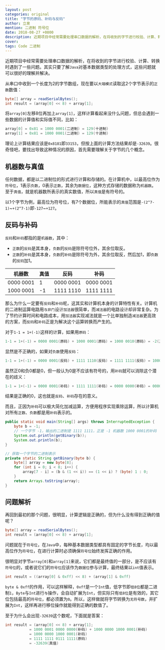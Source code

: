 ```yaml
---
layout: post
categories: original
title: "字节的原码、补码与反码"
author: 立泉
mention: 二进制 符号位
date: 2018-08-27 +0800
description: 近期项目中经常需要处理串口数据的解析，在将收到的字节进行校验、计算、转换时遇到了一些问题，其实只要了解Java对基本数据类型的处理方式，这些问题就可以很好的理解并解决。
cover: 
tags: Code 二进制
---
```


近期项目中经常需要处理串口数据的解析，在将收到的字节进行校验、计算、转换时遇到了一些问题。其实只要了解`Java`对基本数据类型的处理方式，这些问题就可以很好的理解并解决。

从串口中收到一个长度为2的字节数组，现在要以`大端模式`读取这2个字节表示的`正数`数值：

```java
byte[] array = readSerialBytes();
int result = (array[0] << 8) + array[1];
```

将`array[0]`左移8位再加上`array[1]`，这样计算看起来没什么问题，但总会遇到一些数据的计算值和实际值不同，比如：

```java
array[0] = 0x81 = 1000 0001(二进制) = 129(十进制)
array[1] = 0x81 = 1000 0001(二进制) = 129(十进制)
```

理论上计算结果应该是`0x8181`即`33153`，但按上面的计算方法结果却是`-32639`。很奇怪吧，要找出导致这种情况的原因，首先需要理解关于字节的几个概念。

## 机器数与真值

任何数据，都是以二进制位的形式进行计算和存储的。在计算机中，以最高位作为`符号位`，1表示`负数`，0表示`正数`，其余为`数据位`，这种方式存储的数据称为`机器数`。至于`真值`，就是机器数所表示的真实数值，所以`真值`是有符号的。

以1个字节为例，最高位为符号位，有7个数据位，所能表示的`真值`范围是`-(2^7-1)`~`+(2^7-1)`即`-127`~`+127`。

## 反码与补码

`反码`和`补码`都指的是`机器数`，其中：

* `正数`的`反码`是其本身，`负数`的`反码`是除符号位外，其余位取反。
* `正数`的`补码`是其本身，`负数`的`补码`是除符号为外，其余位取反，然后加1，即`负数`的`反码`加1。

<!-- 
| 机器数    | 真值 | 反码      | 补码      |
|-----------|------|-----------|-----------|
| 0000 0001 | 1    | 0000 0001 | 0000 0001 |
| 1000 0001 | -1   | 1111 1110 | 1111 1111 |
 -->

<div class="mdc-data-table">
  <div class="mdc-data-table__table-container">
    <table class="mdc-data-table__table" aria-label="Dessert calories">
      <thead>
        <tr class="mdc-data-table__header-row">
          <th class="mdc-data-table__header-cell mdc-data-table__header-cell--numeric" role="columnheader" scope="col">机器数</th>
          <th class="mdc-data-table__header-cell mdc-data-table__header-cell--numeric" role="columnheader" scope="col">真值</th>
          <th class="mdc-data-table__header-cell mdc-data-table__header-cell--numeric" role="columnheader" scope="col">反码</th>
          <th class="mdc-data-table__header-cell mdc-data-table__header-cell--numeric" role="columnheader" scope="col">补码</th>
        </tr>
      </thead>
      <tbody class="mdc-data-table__content">
        <tr class="mdc-data-table__row">
          <td class="mdc-data-table__cell mdc-data-table__cell--numeric">0000 0001</td>
          <td class="mdc-data-table__cell mdc-data-table__cell--numeric">1</td>
          <td class="mdc-data-table__cell mdc-data-table__cell--numeric">0000 0001</td>
          <td class="mdc-data-table__cell mdc-data-table__cell--numeric">0000 0001</td>
        </tr>
        <tr class="mdc-data-table__row">
          <td class="mdc-data-table__cell mdc-data-table__cell--numeric">1000 0001</td>
          <td class="mdc-data-table__cell mdc-data-table__cell--numeric">-1</td>
          <td class="mdc-data-table__cell mdc-data-table__cell--numeric">1111 1110</td>
          <td class="mdc-data-table__cell mdc-data-table__cell--numeric">1111 1111</td>
        </tr>
      </tbody>
    </table>
  </div>
</div>

那么为什么一定要有`反码`和`补码`呢，这其实和计算机本身的计算特性有关。计算机的二进制运算电路用`与非门`设计`加法器`很简单，而`减法器`的电路设计却非常复杂。为了节约计算时间和电路成本，用`加法器`实现减法就是一个比单独制造`减法器`更高效的方案，而`反码`和`补码`正是为解决这个运算转换而产生的。

对于`1-1 = 1+(-1)`这样的计算，如果用`原码`：

```java
1-1 = 1+(-1) = 0000 0001(原码) + 1000 0001(原码) = 1000 0010(原码) = -2(真值)
```

显然是不正确的，如果对`负数`使用`反码`：

```java
1-1 = 1+(-1) = 0000 0001(反码) + 1111 1110(反码) = 1111 1111(反码) = 1000 0000(原码) = -0(真值)
```

虽然正0和负0都是0，但一般认为0是不应该有符号的，用`补码`就可以消除这个潜在的歧义：

```java
1-1 = 1+(-1) = 0000 0001(补码) + 1111 1111(补码) = 0000 0000(补码) = 0000 0000(原码) = 0(真值)
```

结果是正确的0，这也就是`反码`、`补码`存在的意义。

而且，正因为`补码`可以极大简化加减运算，方便用程序实现乘除运算，所以计算机对所有`正数`、`负数`都是用`补码`表示的。

```java
public static void main(String[] args) throws InterruptedException {
    byte b = -1;
    // 一个字节 -1，输出的二进制是 1111 1111，正是 -1 机器数 1000 0001的补码
    System.out.println(getBinary(b));
    System.out.println(b);
}

// 获取一个字节的二进制表示
private static String getBinary(byte b) {
    byte[] array = new byte[8];
    for (int i = 0; i < 8; i++) {
        array[7 - i] = (b & (1 << i)) == (1 << i) ? (byte) 1 : 0;
    }
    return Arrays.toString(array);
}
```

## 问题解析

再回到最初的那个问题，很明显，计算逻辑是正确的，但为什么没有得到正确的值呢？

```java
byte[] array = readSerialBytes();
int result = (array[0] << 8) + array[1];
```

问题就在于`符号位`，在`Java`中，每种基本数据类型都具有固定的字节长度，均以最高位作为`符号位`，在进行计算时必须确保`符号位`始终发挥正确的作用。

很明显对字节`array[0]`和`array[1]`来说，它们都是最终值的一部分，是不应该有`符号位`的，或者说它们的`符号位`应该作为`数据位`参与计算，最终结果以`int`值表示。

```java
int result = ((array[0] & 0xff) << 8) + (array[1] & 0xff)
```

`byte & 0xff`的作用，可以这样解释，`0xff`是一个`Int`值，低字节即`低8位`都是二进制`1`，`Byte`与`Int`进行`与`操作，会自动扩展为`Int`，但实际只有`低8位`是有效的，其它位包括最高的`符号位`，都必须置为`0`。所以，这样做就将字节转换为`无符号数`，并扩展为`Int`，这样再进行移位操作就能得到正确的数值了。

至于为什么会出现`-32639`这个数呢，下面就是答案：

```java
int result = (array[0] << 8) + array[1];
           = 1000 0001 0000 0000(补码) + 1000 0000 1000 0001(补码)
           = 1000 0000 1000 0001(补码)
           = 1111 1111 0111 1111(原码)
           = -32639(真值)
```